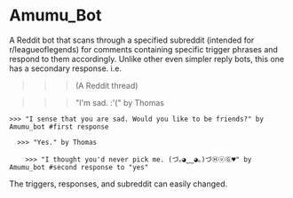 Amumu_Bot
=============

  A Reddit bot that scans through a specified subreddit (intended for r/leagueoflegends) for comments containing specific trigger phrases and respond to them accordingly. Unlike other even simpler reply bots, this one has a secondary response.
  i.e. 
  >>> (A Reddit thread)
  
  >>> "I'm sad. :'(" by Thomas
  
    >>> "I sense that you are sad. Would you like to be friends?" by Amumu_bot #first response
    
      >>> "Yes." by Thomas
      
        >>> "I thought you'd never pick me. (づ｡◕‿‿◕｡)づⒽⓤⒼ♥" by Amumu_bot #second response to "yes"
        

The triggers, responses, and subreddit can easily changed.
        

